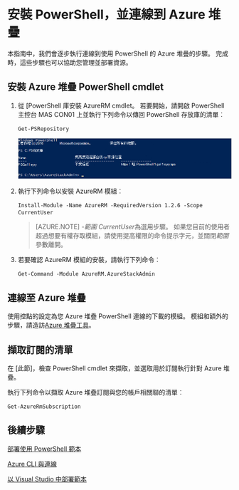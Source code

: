 <properties
    pageTitle="連線到使用 PowerShell 的 Azure 堆疊 |Microsoft Azure"
    description="瞭解如何管理使用 PowerShell 的 Azure 堆疊"
    services="azure-stack"
    documentationCenter=""
    authors="HeathL17"
    manager="byronr"
    editor=""/>

<tags
    ms.service="azure-stack"
    ms.workload="na"
    ms.tgt_pltfrm="na"
    ms.devlang="na"
    ms.topic="article"
    ms.date="10/19/2016"
    ms.author="helaw"/>

# <a name="install-powershell-and-connect-to-azure-stack"></a>安裝 PowerShell，並連線到 Azure 堆疊
本指南中，我們會逐步執行連線到使用 PowerShell 的 Azure 堆疊的步驟。 完成時，這些步驟也可以協助您管理並部署資源。

## <a name="install-azure-stack-powershell-cmdlets"></a>安裝 Azure 堆疊 PowerShell cmdlet

1.  從 [PowerShell 庫安裝 AzureRM cmdlet。 若要開始，請開啟 PowerShell 主控台 MAS CON01 上並執行下列命令以傳回 PowerShell 存放庫的清單︰

        Get-PSRepository

      ![使用 PSGallery 所列的執行 4Get PSRepository 的螢幕擷取畫面結果](./media/azure-stack-connect-powershell/image1.png)

2.  執行下列命令以安裝 AzureRM 模組︰

        Install-Module -Name AzureRM -RequiredVersion 1.2.6 -Scope CurrentUser

    >[AZURE.NOTE] *-範圍 CurrentUser*為選用步驟。 如果您目前的使用者超過想要有權存取模組，請使用提高權限的命令提示字元，並關閉*範圍*參數離開。

3.  若要確認 AzureRM 模組的安裝，請執行下列命令︰

        Get-Command -Module AzureRM.AzureStackAdmin

## <a name="connect-to-azure-stack"></a>連線至 Azure 堆疊
使用控點的設定為您 Azure 堆疊 PowerShell 連線的下載的模組。  模組和額外的步驟，請造訪[Azure 堆疊工具](http://aka.ms/ConnectToAzureStackPS)。 

## <a name="retrieve-a-list-of-subscriptions"></a>擷取訂閱的清單
在 [此節]，檢查 PowerShell cmdlet 來擷取，並選取用於訂閱執行針對 Azure 堆疊。

執行下列命令以擷取 Azure 堆疊訂閱與您的帳戶相關聯的清單︰

    Get-AzureRmSubscription


## <a name="next-steps"></a>後續步驟
[部署使用 PowerShell 範本](azure-stack-deploy-template-powershell.md)

[Azure CLI 與連線](azure-stack-connect-cli.md)

[以 Visual Studio 中部署範本](azure-stack-deploy-template-visual-studio.md)


